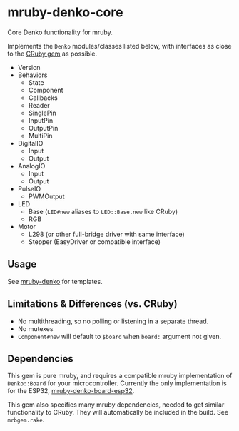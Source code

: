 # mruby-denko-core

Core Denko functionality for mruby.

Implements the `Denko` modules/classes listed below, with interfaces as close to the [CRuby gem](https://github.com/denko-rb/denko) as possible.

- Version
- Behaviors
  - State
  - Component
  - Callbacks
  - Reader
  - SinglePin
  - InputPin
  - OutputPin
  - MultiPin
- DigitalIO
  - Input
  - Output
- AnalogIO
  - Input
  - Output
- PulseIO
  - PWMOutput
- LED
  - Base (`LED#new` aliases to `LED::Base.new` like CRuby)
  - RGB
- Motor
  - L298 (or other full-bridge driver with same interface)
  - Stepper (EasyDriver or compatible interface)

## Usage

See [mruby-denko](https://github.com/denko-rb/mruby-denko) for templates.

## Limitations & Differences (vs. CRuby)

- No multithreading, so no polling or listening in a separate thread.
- No mutexes
- `Component#new` will default to `$board` when `board:` argument not given.

## Dependencies

This gem is pure mruby, and requires a compatible mruby implementation of `Denko::Board` for your microcontroller. Currently the only implementation is for the ESP32, [mruby-denko-board-esp32](https://github.com/denko-rb/mruby-denko-board-esp32).

This gem also specifies many mruby dependencies, needed to get similar functionality to CRuby. They will automatically be included in the build. See `mrbgem.rake`.
